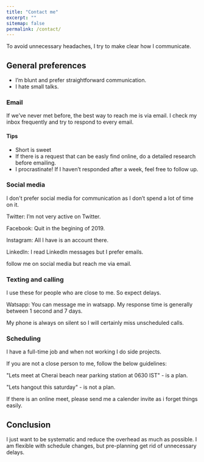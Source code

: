 ```yaml
---
title: "Contact me"
excerpt: ""
sitemap: false
permalink: /contact/
---
```



To avoid unnecessary headaches, I try to make clear how I communicate.

## General preferences
* I’m blunt and prefer straightforward communication.
* I hate small talks.

### Email
If we’ve never met before, the best way to reach me is via email. I check my inbox frequently and try to respond to every email.

#### Tips
* Short is sweet
* If there is a request that can be easly find online, do a detailed research before emailing.
* I procrastinate! If I haven’t responded after a week, feel free to follow up.


### Social media
I don't prefer social media for communication as I don’t spend a lot of time on it. 

Twitter: I’m not very active on Twitter.

Facebook: Quit in the begining of 2019.

Instagram: All I have is an account there. 

LinkedIn: I read LinkedIn messages but I prefer emails.

follow me on social media but reach me via email.

### Texting and calling
I use these for people who are close to me. So expect delays.

Watsapp: You can message me in watsapp. My response time is generally between 1 second and 7 days. 

My phone is always on silent so I will certainly miss unscheduled calls.

### Scheduling
I have a full-time job and when not working I do side projects.

If you are not a close person to me, follow the below guidelines:

"Lets meet at Cherai beach near parking station at 0630 IST" - is a plan. 

"Lets hangout this saturday" - is not a plan.

If there is an online meet, please send me a calender invite as i forget things easily.

## Conclusion
I just want to be systematic and reduce the overhead as much as possible. I am flexible with schedule changes, but pre-planning get rid of unnecessary delays.
